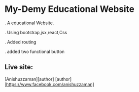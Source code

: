 # My-Demy Educational Website



. A educational Website.

. Using bootstrap,jsx,react,Css

. Added routing

. added two functional button

## Live site:

[Anishuzzaman][author]
[author] [https://www.facebook.com/anishuzzaman]

[site link]: https://my-demy.netlify.app/

